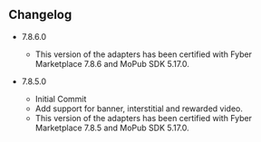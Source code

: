 ## Changelog
* 7.8.6.0 
  * This version of the adapters has been certified with Fyber Marketplace 7.8.6 and MoPub SDK 5.17.0.
  
* 7.8.5.0 
  * Initial Commit
  * Add support for banner, interstitial and rewarded video.
  * This version of the adapters has been certified with Fyber Marketplace 7.8.5 and MoPub SDK 5.17.0.
